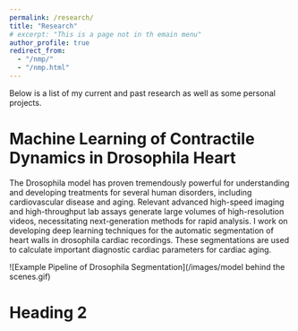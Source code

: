 ```yaml
---
permalink: /research/
title: "Research"
# excerpt: "This is a page not in th emain menu"
author_profile: true
redirect_from: 
  - "/nmp/"
  - "/nmp.html"
---
```


Below is a list of my current and past research as well as some personal projects.

Machine Learning of Contractile Dynamics in Drosophila Heart
======
The Drosophila model has proven tremendously powerful for understanding and developing treatments for several human disorders, including cardiovascular disease and aging. Relevant advanced high-speed imaging and high-throughput lab assays generate large volumes of high-resolution videos, necessitating next-generation methods for rapid analysis. I work on developing deep learning techniques for the automatic segmentation of heart walls in drosophila cardiac recordings. These segmentations are used to calculate important diagnostic cardiac parameters for cardiac aging. 

![Example Pipeline of Drosophila Segmentation](/images/model behind the scenes.gif)

Heading 2
======
